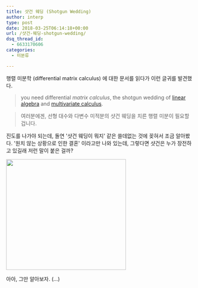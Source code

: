 ```yaml
---
title: 샷건 웨딩 (Shotgun Wedding)
author: interp
type: post
date: 2018-03-25T06:14:18+00:00
url: /샷건-웨딩-shotgun-wedding/
dsq_thread_id:
  - 6633170606
categories:
  - 미분류

---
```

행렬 미분학 (differential matrix calculus) 에 대한 문서를 읽다가 이런 글귀를 발견했다.

> you need differential _matrix calculus_, the shotgun wedding of [linear algebra][1] and [multivariate calculus][2].
  
> 여러분에겐, 선형 대수와 다변수 미적분의 샷건 웨딩을 치른 행렬 미분이 필요할 겁니다.

진도를 나가야 되는데, 돌연 '샷건 웨딩이 뭐지' 같은 쓸데없는 것에 꽂혀서 조금 알아봤다. '원치 않는 상황으로 인한 결혼' 이라고만 나와 있는데, 그렇다면 샷건은 누가 장전하고 있길래 저런 말이 붙은 걸까?

<img class="wp-image-1277 alignnone" src="http://interp.iwinv.net/wp-content/uploads/2018/02/daughter-sex-boyfriend-dad-text.jpg" alt="" width="324" height="300" srcset="https://interp.blog/wp-content/uploads/2018/02/daughter-sex-boyfriend-dad-text.jpg 479w, https://interp.blog/wp-content/uploads/2018/02/daughter-sex-boyfriend-dad-text-300x278.jpg 300w" sizes="(max-width: 324px) 100vw, 324px" />

아아, 그만 알아보자. (&#8230;)

&nbsp;

 [1]: https://en.wikipedia.org/wiki/Linear_algebra
 [2]: https://en.wikipedia.org/wiki/Multivariable_calculus